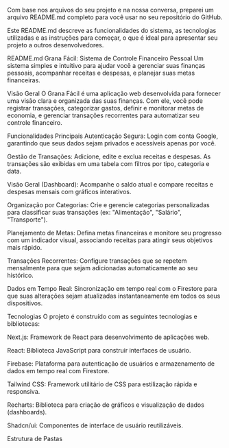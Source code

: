 Com base nos arquivos do seu projeto e na nossa conversa, preparei um arquivo README.md completo para você usar no seu repositório do GitHub.

Este README.md descreve as funcionalidades do sistema, as tecnologias utilizadas e as instruções para começar, o que é ideal para apresentar seu projeto a outros desenvolvedores.

README.md
Grana Fácil: Sistema de Controle Financeiro Pessoal
Um sistema simples e intuitivo para ajudar você a gerenciar suas finanças pessoais, acompanhar receitas e despesas, e planejar suas metas financeiras.

Visão Geral
O Grana Fácil é uma aplicação web desenvolvida para fornecer uma visão clara e organizada das suas finanças. Com ele, você pode registrar transações, categorizar gastos, definir e monitorar metas de economia, e gerenciar transações recorrentes para automatizar seu controle financeiro.

Funcionalidades Principais
Autenticação Segura: Login com conta Google, garantindo que seus dados sejam privados e acessíveis apenas por você.

Gestão de Transações: Adicione, edite e exclua receitas e despesas. As transações são exibidas em uma tabela com filtros por tipo, categoria e data.

Visão Geral (Dashboard): Acompanhe o saldo atual e compare receitas e despesas mensais com gráficos interativos.

Organização por Categorias: Crie e gerencie categorias personalizadas para classificar suas transações (ex: "Alimentação", "Salário", "Transporte").

Planejamento de Metas: Defina metas financeiras e monitore seu progresso com um indicador visual, associando receitas para atingir seus objetivos mais rápido.

Transações Recorrentes: Configure transações que se repetem mensalmente para que sejam adicionadas automaticamente ao seu histórico.

Dados em Tempo Real: Sincronização em tempo real com o Firestore para que suas alterações sejam atualizadas instantaneamente em todos os seus dispositivos.

Tecnologias
O projeto é construído com as seguintes tecnologias e bibliotecas:

Next.js: Framework de React para desenvolvimento de aplicações web.

React: Biblioteca JavaScript para construir interfaces de usuário.

Firebase: Plataforma para autenticação de usuários e armazenamento de dados em tempo real com Firestore.

Tailwind CSS: Framework utilitário de CSS para estilização rápida e responsiva.

Recharts: Biblioteca para criação de gráficos e visualização de dados (dashboards).

Shadcn/ui: Componentes de interface de usuário reutilizáveis.

Estrutura de Pastas
